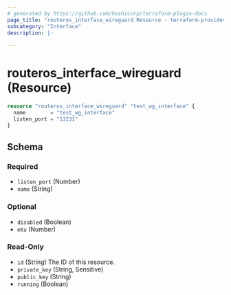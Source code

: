 ```yaml
---
# generated by https://github.com/hashicorp/terraform-plugin-docs
page_title: "routeros_interface_wireguard Resource - terraform-provider-routeros"
subcategory: "Interface"
description: |-
  
---
```


# routeros_interface_wireguard (Resource)


```terraform
resource "routeros_interface_wireguard" "test_wg_interface" {
  name        = "test_wg_interface"
  listen_port = "13231"
}
```


<!-- schema generated by tfplugindocs -->
## Schema

### Required

- `listen_port` (Number)
- `name` (String)

### Optional

- `disabled` (Boolean)
- `mtu` (Number)

### Read-Only

- `id` (String) The ID of this resource.
- `private_key` (String, Sensitive)
- `public_key` (String)
- `running` (Boolean)


